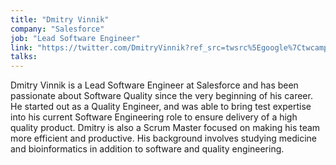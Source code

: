 ```yaml
---
title: "Dmitry Vinnik"
company: "Salesforce"
job: "Lead Software Engineer"
link: "https://twitter.com/DmitryVinnik?ref_src=twsrc%5Egoogle%7Ctwcamp%5Eserp%7Ctwgr%5Eauthor"
talks:
---
```


Dmitry Vinnik is a Lead Software Engineer at Salesforce and has been passionate about Software Quality since the very beginning of his career. He started out as a Quality Engineer, and was able to bring test expertise into his current Software Engineering role to ensure delivery of a high quality product. Dmitry is also a Scrum Master focused on making his team more efficient and productive. His background involves studying medicine and bioinformatics in addition to software and quality engineering.

